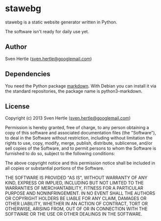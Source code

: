 stawebg
=======

stawebg is a static website generator written in Python.

The software isn't ready for daily use yet.

Author
------

Sven Hertle (<sven.hertle@googlemail.com>)

Dependencies
------------
You need the Python package [markdown](https://pypi.python.org/pypi/Markdown).
With Debian you can install it via the standard repositories, the package name is python3-markdown.

License
-------

Copyright (c) 2013 Sven Hertle (<sven.hertle@googlemail.com>)

Permission is hereby granted, free of charge, to any person obtaining a copy of
this software and associated documentation files (the "Software"), to deal in
the Software without restriction, including without limitation the rights to
use, copy, modify, merge, publish, distribute, sublicense, and/or sell copies of
the Software, and to permit persons to whom the Software is furnished to do so,
subject to the following conditions:

The above copyright notice and this permission notice shall be included in all
copies or substantial portions of the Software.

THE SOFTWARE IS PROVIDED "AS IS", WITHOUT WARRANTY OF ANY KIND, EXPRESS OR
IMPLIED, INCLUDING BUT NOT LIMITED TO THE WARRANTIES OF MERCHANTABILITY, FITNESS
FOR A PARTICULAR PURPOSE AND NONINFRINGEMENT. IN NO EVENT SHALL THE AUTHORS OR
COPYRIGHT HOLDERS BE LIABLE FOR ANY CLAIM, DAMAGES OR OTHER LIABILITY, WHETHER
IN AN ACTION OF CONTRACT, TORT OR OTHERWISE, ARISING FROM, OUT OF OR IN
CONNECTION WITH THE SOFTWARE OR THE USE OR OTHER DEALINGS IN THE SOFTWARE.
